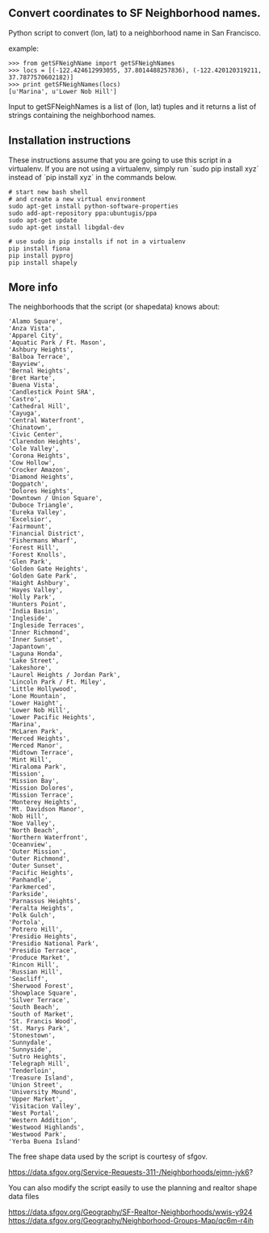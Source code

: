 <h2>Convert coordinates to SF Neighborhood names.</h2>

Python script to convert (lon, lat) to a neighborhood name in San Francisco.

example:
```
>>> from getSFNeighName import getSFNeighNames
>>> locs = [(-122.424612993055, 37.8014488257836), (-122.420120319211, 37.7877570602182)]
>>> print getSFNeighNames(locs)
[u'Marina', u'Lower Nob Hill']
```

Input to getSFNeighNames is a list of (lon, lat) tuples and
it returns a list of strings containing the neighborhood names.


<h2>Installation instructions</h2>
These instructions assume that you are going to use this script
in a virtualenv. If you are not using a virtualenv, simply run `sudo
pip install xyz` instead of `pip install xyz` in the commands below.


```
# start new bash shell
# and create a new virtual environment
sudo apt-get install python-software-properties
sudo add-apt-repository ppa:ubuntugis/ppa
sudo apt-get update
sudo apt-get install libgdal-dev

# use sudo in pip installs if not in a virtualenv
pip install fiona
pip install pyproj
pip install shapely
```

<h2>More info</h2>

The neighborhoods that the script (or shapedata) knows about:

```
'Alamo Square',
'Anza Vista',
'Apparel City',
'Aquatic Park / Ft. Mason',
'Ashbury Heights',
'Balboa Terrace',
'Bayview',
'Bernal Heights',
'Bret Harte',
'Buena Vista',
'Candlestick Point SRA',
'Castro',
'Cathedral Hill',
'Cayuga',
'Central Waterfront',
'Chinatown',
'Civic Center',
'Clarendon Heights',
'Cole Valley',
'Corona Heights',
'Cow Hollow',
'Crocker Amazon',
'Diamond Heights',
'Dogpatch',
'Dolores Heights',
'Downtown / Union Square',
'Duboce Triangle',
'Eureka Valley',
'Excelsior',
'Fairmount',
'Financial District',
'Fishermans Wharf',
'Forest Hill',
'Forest Knolls',
'Glen Park',
'Golden Gate Heights',
'Golden Gate Park',
'Haight Ashbury',
'Hayes Valley',
'Holly Park',
'Hunters Point',
'India Basin',
'Ingleside',
'Ingleside Terraces',
'Inner Richmond',
'Inner Sunset',
'Japantown',
'Laguna Honda',
'Lake Street',
'Lakeshore',
'Laurel Heights / Jordan Park',
'Lincoln Park / Ft. Miley',
'Little Hollywood',
'Lone Mountain',
'Lower Haight',
'Lower Nob Hill',
'Lower Pacific Heights',
'Marina',
'McLaren Park',
'Merced Heights',
'Merced Manor',
'Midtown Terrace',
'Mint Hill',
'Miraloma Park',
'Mission',
'Mission Bay',
'Mission Dolores',
'Mission Terrace',
'Monterey Heights',
'Mt. Davidson Manor',
'Nob Hill',
'Noe Valley',
'North Beach',
'Northern Waterfront',
'Oceanview',
'Outer Mission',
'Outer Richmond',
'Outer Sunset',
'Pacific Heights',
'Panhandle',
'Parkmerced',
'Parkside',
'Parnassus Heights',
'Peralta Heights',
'Polk Gulch',
'Portola',
'Potrero Hill',
'Presidio Heights',
'Presidio National Park',
'Presidio Terrace',
'Produce Market',
'Rincon Hill',
'Russian Hill',
'Seacliff',
'Sherwood Forest',
'Showplace Square',
'Silver Terrace',
'South Beach',
'South of Market',
'St. Francis Wood',
'St. Marys Park',
'Stonestown',
'Sunnydale',
'Sunnyside',
'Sutro Heights',
'Telegraph Hill',
'Tenderloin',
'Treasure Island',
'Union Street',
'University Mound',
'Upper Market',
'Visitacion Valley',
'West Portal',
'Western Addition',
'Westwood Highlands',
'Westwood Park',
'Yerba Buena Island'
```

The free shape data used by the script is courtesy of sfgov.

https://data.sfgov.org/Service-Requests-311-/Neighborhoods/ejmn-jyk6?

You can also modify the script easily to use the planning and
realtor shape data files

https://data.sfgov.org/Geography/SF-Realtor-Neighborhoods/wwis-y924
https://data.sfgov.org/Geography/Neighborhood-Groups-Map/qc6m-r4ih
